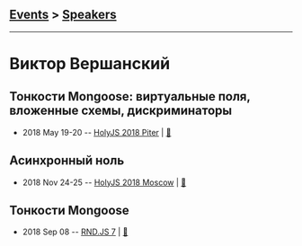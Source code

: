 ## [Events](../README.md) > [Speakers](../speakers.md)
---

# Виктор Вершанский

## Тонкости Mongoose: виртуальные поля, вложенные схемы, дискриминаторы
- 2018 May 19-20 -- [HolyJS 2018 Piter](https://youtu.be/Zc3CDFUfHUA)  | [:notebook:](http://mongooser.com/holyjs.html)  
## Асинхронный ноль
- 2018 Nov 24-25 -- [HolyJS 2018 Moscow](https://www.youtube.com/watch?v=6Tg2UA4XaQY)  | [:notebook:](https://downloads.ctfassets.net/nn534z2fqr9f/4JG7XeeyTucWioeuYsqqcy/1fa3d2f3b2d7feb297ca4ffe2fea5f22/Viktor_Vershanskiy_Asinkhronnyy_nol.pdf)  
## Тонкости Mongoose
- 2018 Sep 08 -- [RND.JS 7](https://www.youtube.com/watch?v=G0BMjOeWmg4&t=10000s)  | [:notebook:](https://vk.com/away.php?to=http%3A%2F%2Fmongooser.com%2F&post=-116797910_227&cc_key=)  
